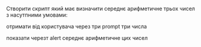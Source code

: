 Створити скрипт який має визначити середнє арифметичне трьох чисел з насутпними умовами:

отримати від користувача через три prompt три числа

показати черезт alert середнє арифметичне цих чисел
